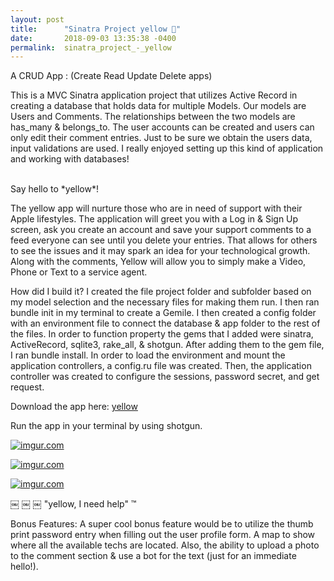 ```yaml
---
layout: post
title:      "Sinatra Project yellow 💛"
date:       2018-09-03 13:35:38 -0400
permalink:  sinatra_project_-_yellow
---
```


A CRUD App : (Create Read Update Delete apps)

This is a MVC Sinatra application project that utilizes Active Record in creating a database that holds data for multiple Models. Our models are Users and Comments. The relationships between the two models are has_many & belongs_to. The user accounts can be created and users can only edit their comment entries. Just to be sure we obtain the users data, input validations are used.
I really enjoyed setting up this kind of application and working with databases!


<br>
Say hello to *yellow*!

The yellow app will nurture those who are in need of support with their Apple lifestyles. The application will greet you with a Log in & Sign Up screen, ask you create an account and save your support comments to a feed everyone can see until you delete your entries. That allows for others to see the issues and it may spark an idea for your technological growth. Along with the comments, Yellow will allow you to simply make a Video, Phone or Text to a service agent.
 

How did I build it?
I created the file project folder and subfolder based on my model selection and the necessary files for making them run. I then ran bundle init in my terminal to create a Gemile. I then created a config folder with an environment file to connect the database & app folder to the rest of the files. In order to function property the gems that I added were sinatra, ActiveRecord, sqlite3, rake_all, & shotgun. After adding them to the gem file, I ran bundle install. In order to load the environment and mount the application controllers, a config.ru file was created. Then, the application controller was created to configure the sessions, password secret, and get request.

Download the app here: <a href="https://github.com/osxgirl/Sinatra-Application">yellow</a>

Run the app in your terminal by using shotgun.

<p><a href="https://imgur.com/JAqOBU2"><img src="https://i.imgur.com/JAqOBU2.png" title="imgur.com" /></a></p>

<p><a href="https://imgur.com/cxAKUSr"><img src="https://i.imgur.com/cxAKUSr.png" title="imgur.com" /></a></p>

<p><a href="https://imgur.com/OqMNUG3"><img src="https://i.imgur.com/OqMNUG3.png" title="imgur.com" /></a></p>
￼
￼
￼
"yellow, I need help" ™

Bonus Features:
A super cool bonus feature would be to utilize the thumb print password entry when filling out the user profile form. A map to show where all the available techs are located. Also, the ability to upload a photo to the comment section & use a bot for the text 
(just for an immediate hello!).
